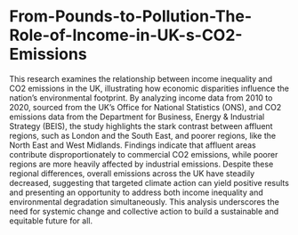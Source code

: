# From-Pounds-to-Pollution-The-Role-of-Income-in-UK-s-CO2-Emissions

This research examines the relationship between income inequality and CO2 emissions in the UK, illustrating how economic disparities influence the nation’s environmental footprint. By analyzing income data from 2010 to 2020, sourced from the UK’s Office for National Statistics (ONS), and CO2 emissions data from the Department for Business, Energy & Industrial Strategy (BEIS), the study highlights the stark contrast between affluent regions, such as London and the South East, and poorer regions, like the North East and West Midlands. Findings indicate that affluent areas contribute disproportionately to commercial CO2 emissions, while poorer regions are more heavily affected by industrial emissions. Despite these regional differences, overall emissions across the UK have steadily decreased, suggesting that targeted climate action can yield positive results and presenting an opportunity to address both income inequality and environmental degradation simultaneously. This analysis underscores the need for systemic change and collective action to build a sustainable and equitable future for all.
